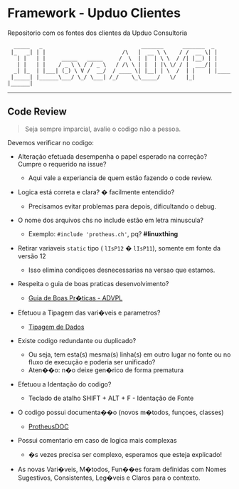 # Framework - Upduo Clientes

Repositorio com os fontes dos clientes da Upduo Consultoria

```
  _____   _                               _______      _______  _
 |_   _| | |                        /\   |  __ \ \    / /  __ \| |
   | |   | |     _____   _____     /  \  | |  | \ \  / /| |__) | |
   | |   | |    / _ \ \ / / _ \   / /\ \ | |  | |\ \/ / |  ___/| |
  _| |_  | |___| (_) \ V /  __/  / ____ \| |__| | \  /  | |    | |____
 |_____| |______\___/ \_/ \___| /_/    \_\_____/   \/   |_|    |______|

```

---

## Code Review

> Seja sempre imparcial, avalie o codigo não a pessoa.

Devemos verificar no codigo:

+ Alteração efetuada desempenha o papel esperado na correção? Cumpre o requerido na issue?
     + Aqui vale a experiancia de quem estão fazendo o code review.

+ Logica está correta e clara? � facilmente entendido?
     + Precisamos evitar problemas para depois, dificultando o debug.

+ O nome dos arquivos chs no include estão em letra minuscula?
     + Exemplo: `#include 'protheus.ch'`, pq? **#linuxthing**

+ Retirar variaveis `static` tipo ( `lIsP12` � `lIsP11`), somente em fonte da versão 12
     + Isso elimina condiçoes desnecessarias na versao que estamos.

+ Respeita o guia de boas praticas desenvolvimento?
     + [Guia de Boas Pr�ticas - ADVPL](http://tdn.totvs.com.br/pages/viewpage.action?pageId=22480352)

+ Efetuou a Tipagem das vari�veis e parametros?
     + [Tipagem de Dados](http://tdn.totvs.com.br/display/tec/Tipagem+de+Dados)

+ Existe codigo redundante ou duplicado?
     + Ou seja, tem esta(s) mesma(s) linha(s) em outro lugar no fonte ou no fluxo de execução e poderia ser unificado?
     + Aten��o: n�o deixe gen�rico de forma prematura

+ Efetuou a Identação do codigo?
     + Teclado de atalho SHIFT + ALT + F - Identação de Fonte

+ O codigo possui documenta��o (novos m�todos, funçoes, classes)
     + [ProtheusDOC](https://tdn.totvs.com/display/tec/ProtheusDOC)

+ Possui comentario em caso de logica mais complexas
     + �s vezes precisa ser complexo, esperamos que esteja explicado!


+ As novas Vari�veis, M�todos, Fun��es foram definidas com Nomes Sugestivos, Consistentes, Leg�veis e Claros para o contexto.




